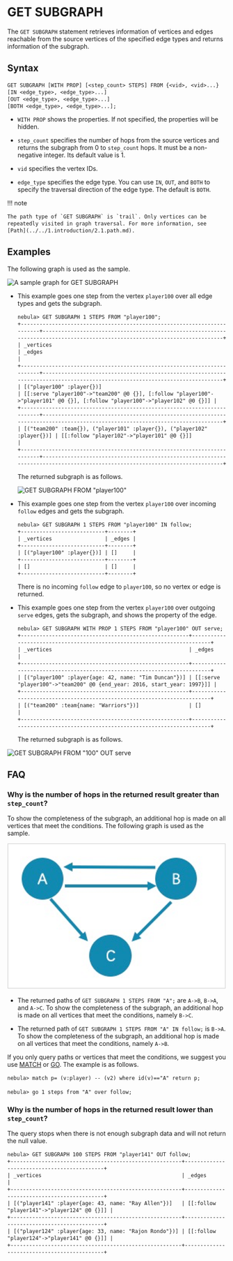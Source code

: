 # GET SUBGRAPH

The `GET SUBGRAPH` statement retrieves information of vertices and edges reachable from the source vertices of the specified edge types and returns information of the subgraph.

## Syntax

```ngql
GET SUBGRAPH [WITH PROP] [<step_count> STEPS] FROM {<vid>, <vid>...}
[IN <edge_type>, <edge_type>...]
[OUT <edge_type>, <edge_type>...]
[BOTH <edge_type>, <edge_type>...];
```

- `WITH PROP` shows the properties. If not specified, the properties will be hidden.

- `step_count` specifies the number of hops from the source vertices and returns the subgraph from 0 to `step_count` hops. It must be a non-negative integer. Its default value is 1.

- `vid` specifies the vertex IDs.

- `edge_type` specifies the edge type. You can use `IN`, `OUT`, and `BOTH` to specify the traversal direction of the edge type. The default is `BOTH`.

!!! note

    The path type of `GET SUBGRAPH` is `trail`. Only vertices can be repeatedly visited in graph traversal. For more information, see [Path](../../1.introduction/2.1.path.md).

## Examples

The following graph is used as the sample.

![A sample graph for GET SUBGRAPH](https://docs-cdn.nebula-graph.com.cn/docs-2.0/2.quick-start/dataset-for-crud.png)

* This example goes one step from the vertex `player100` over all edge types and gets the subgraph.

    ```ngql
    nebula> GET SUBGRAPH 1 STEPS FROM "player100";
    +-------------------------------------------------------------------------+-----------------------------------------------------------------------------------------------------------------------------+
    | _vertices                                                               | _edges                                                                                                                      |
    +-------------------------------------------------------------------------+-----------------------------------------------------------------------------------------------------------------------------+
    | [("player100" :player{})]                                               | [[:serve "player100"->"team200" @0 {}], [:follow "player100"->"player101" @0 {}], [:follow "player100"->"player102" @0 {}]] |
    +-------------------------------------------------------------------------+-----------------------------------------------------------------------------------------------------------------------------+
    | [("team200" :team{}), ("player101" :player{}), ("player102" :player{})] | [[:follow "player102"->"player101" @0 {}]]                                                                                  |
    +-------------------------------------------------------------------------+-----------------------------------------------------------------------------------------------------------------------------+
    ```

    The returned subgraph is as follows.

    ![GET SUBGRAPH FROM "player100"](https://docs-cdn.nebula-graph.com.cn/docs-2.0/3.ngql-guide/15.subgraph-and-path/subgraph-1.png)

* This example goes one step from the vertex `player100` over incoming `follow` edges and gets the subgraph.

    ```ngql
    nebula> GET SUBGRAPH 1 STEPS FROM "player100" IN follow;
    +---------------------------+--------+
    | _vertices                 | _edges |
    +---------------------------+--------+
    | [("player100" :player{})] | []     |     
    +---------------------------+--------+
    | []                        | []     |
    +---------------------------+--------+
    ```

    There is no incoming `follow` edge to `player100`, so no vertex or edge is returned.

* This example goes one step from the vertex `player100` over outgoing `serve` edges, gets the subgraph, and shows the property of the edge.

    ```ngql
    nebula> GET SUBGRAPH WITH PROP 1 STEPS FROM "player100" OUT serve;
    +------------------------------------------------------+-------------------------------------------------------------------------+
    | _vertices                                            | _edges                                                                  |
    +------------------------------------------------------+-------------------------------------------------------------------------+
    | [("player100" :player{age: 42, name: "Tim Duncan"})] | [[:serve "player100"->"team200" @0 {end_year: 2016, start_year: 1997}]] |
    +------------------------------------------------------+-------------------------------------------------------------------------+
    | [("team200" :team{name: "Warriors"})]                | []                                                                      |
    +------------------------------------------------------+-------------------------------------------------------------------------+
    ```

    The returned subgraph is as follows.

![GET SUBGRAPH FROM "100" OUT serve](https://docs-cdn.nebula-graph.com.cn/docs-2.0/3.ngql-guide/15.subgraph-and-path/subgraph-2.png)

## FAQ

### Why is the number of hops in the returned result greater than `step_count`?

To show the completeness of the subgraph, an additional hop is made on all vertices that meet the conditions. The following graph is used as the sample.

![FAQ](subgraph2.png)

- The returned paths of `GET SUBGRAPH 1 STEPS FROM "A";` are `A->B`, `B->A`, and `A->C`. To show the completeness of the subgraph, an additional hop is made on all vertices that meet the conditions, namely `B->C`.

- The returned path of `GET SUBGRAPH 1 STEPS FROM "A" IN follow;` is `B->A`. To show the completeness of the subgraph, an additional hop is made on all vertices that meet the conditions, namely `A->B`.

If you only query paths or vertices that meet the conditions, we suggest you use [MATCH](../7.general-query-statements/2.match.md) or [GO](../7.general-query-statements/3.go.md). The example is as follows.

```ngql
nebula> match p= (v:player) -- (v2) where id(v)=="A" return p;

nebula> go 1 steps from "A" over follow;
```

### Why is the number of hops in the returned result lower than `step_count`?

The query stops when there is not enough subgraph data and will not return the null value.

```ngql
nebula> GET SUBGRAPH 100 STEPS FROM "player141" OUT follow;
+-------------------------------------------------------+--------------------------------------------+
| _vertices                                             | _edges                                     |
+-------------------------------------------------------+--------------------------------------------+
| [("player141" :player{age: 43, name: "Ray Allen"})]   | [[:follow "player141"->"player124" @0 {}]] |
+-------------------------------------------------------+--------------------------------------------+
| [("player124" :player{age: 33, name: "Rajon Rondo"})] | [[:follow "player124"->"player141" @0 {}]] |
+-------------------------------------------------------+--------------------------------------------+
```
